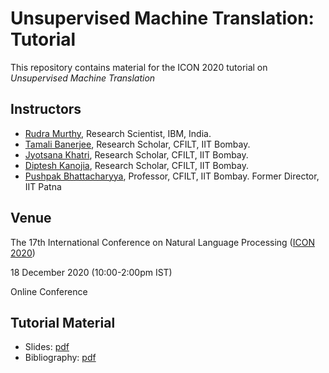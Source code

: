 # Unsupervised Machine Translation: Tutorial

This repository contains material for the ICON 2020 tutorial on _Unsupervised Machine Translation_


## Instructors

- [Rudra Murthy](http://murthyrudra.github.io/), Research Scientist, IBM, India. 
- [Tamali Banerjee](https://www.cse.iitb.ac.in/~tamali/), Research Scholar, CFILT, IIT Bombay. 
- [Jyotsana Khatri](https://www.cse.iitb.ac.in/~jyotsanak/), Research Scholar, CFILT, IIT Bombay.
- [Diptesh Kanojia](http://dipteshkanojia.github.io/), Research Scholar, CFILT, IIT Bombay.
- [Pushpak Bhattacharyya](https://www.cse.iitb.ac.in/~pb), Professor, CFILT, IIT Bombay. Former Director, IIT Patna

## Venue 

The 17th International Conference on Natural Language Processing ([ICON 2020](https://www.iitp.ac.in/~ai-nlp-ml/icon2020/index.html))

18 December 2020 (10:00-2:00pm IST)

Online Conference

## Tutorial Material

- Slides: [pdf](unmt_tutorial_slides.pdf)
- Bibliography: [pdf](unmt_bibliography.pdf)

